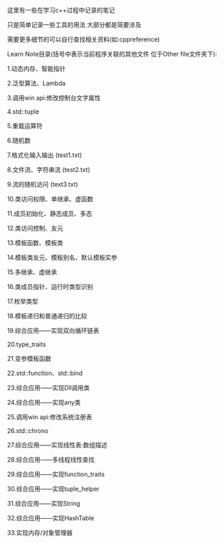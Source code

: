 这里有一些在学习c++过程中记录的笔记

只是简单记录一些工具的用法 大部分都是简要涉及

需要更多细节的可以自行查找相关资料(如:cppreference)

Learn Note目录(括号中表示当前程序关联的其他文件 位于Other file文件夹下):

1.动态内存、智能指针

2.泛型算法、Lambda

3.调用win api:修改控制台文字属性

4.std::tuple

5.重载运算符

6.随机数

7.格式化输入输出 (test1.txt)

8.文件流、字符串流 (test2.txt)

9.流的随机访问 (text3.txt)

10.类访问权限、单继承、虚函数

11.成员初始化、静态成员、多态

12.类访问控制、友元

13.模板函数、模板类

14.模板类友元、模板别名、默认模板实参

15.多继承、虚继承

16.类成员指针、运行时类型识别

17.枚举类型

18.模板递归和普通递归的比较

19.综合应用——实现双向循环链表

20.type_traits

21.变参模板函数

22.std::function、std::bind

23.综合应用——实现Dll调用类

24.综合应用——实现any类

25.调用win api:修改系统注册表

26.std::chrono

27.综合应用——实现线性表:数组描述

28.综合应用——多线程线性查找

29.综合应用——实现function_traits

30.综合应用——实现tuple_helper

31.综合应用——实现String

32.综合应用——实现HashTable

33.实现内存/对象管理器